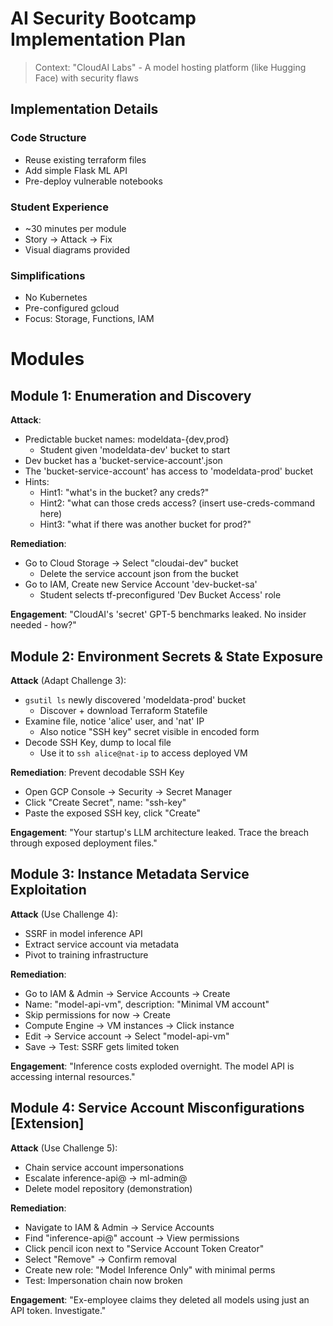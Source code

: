 # AI Security Bootcamp Implementation Plan

> Context: "CloudAI Labs" - A model hosting platform (like Hugging Face) with security flaws

## Implementation Details

### Code Structure
- Reuse existing terraform files
- Add simple Flask ML API
- Pre-deploy vulnerable notebooks

### Student Experience  
- ~30 minutes per module
- Story → Attack → Fix
- Visual diagrams provided

### Simplifications
- No Kubernetes
- Pre-configured gcloud
- Focus: Storage, Functions, IAM

# Modules

## Module 1: Enumeration and Discovery
**Attack**:
- Predictable bucket names: modeldata-{dev,prod}
  - Student given 'modeldata-dev' bucket to start
- Dev bucket has a 'bucket-service-account'.json
- The 'bucket-service-account' has access to 'modeldata-prod' bucket
- Hints:
  - Hint1: "what's in the bucket? any creds?"
  - Hint2: "what can those creds access? (insert use-creds-command here)
  - Hint3: "what if there was another bucket for prod?"

**Remediation**:
- Go to Cloud Storage → Select "cloudai-dev" bucket
  - Delete the service account json from the bucket
- Go to IAM, Create new Service Account 'dev-bucket-sa'
  - Student selects tf-preconfigured 'Dev Bucket Access' role

**Engagement**: "CloudAI's 'secret' GPT-5 benchmarks leaked. No insider needed - how?"


## Module 2: Environment Secrets & State Exposure
**Attack** (Adapt Challenge 3):
- `gsutil ls` newly discovered 'modeldata-prod' bucket
  - Discover + download Terraform Statefile
- Examine file, notice 'alice' user, and 'nat' IP
  - Also notice "SSH key" secret visible in encoded form
- Decode SSH Key, dump to local file
  - Use it to `ssh alice@nat-ip` to access deployed VM

**Remediation**:
Prevent decodable SSH Key
- Open GCP Console → Security → Secret Manager
- Click "Create Secret", name: "ssh-key"
- Paste the exposed SSH key, click "Create"

**Engagement**: "Your startup's LLM architecture leaked. Trace the breach through exposed deployment files."

## Module 3: Instance Metadata Service Exploitation  
**Attack** (Use Challenge 4):
- SSRF in model inference API
- Extract service account via metadata
- Pivot to training infrastructure

**Remediation**:
- Go to IAM & Admin → Service Accounts → Create
- Name: "model-api-vm", description: "Minimal VM account"
- Skip permissions for now → Create
- Compute Engine → VM instances → Click instance
- Edit → Service account → Select "model-api-vm"
- Save → Test: SSRF gets limited token

**Engagement**: "Inference costs exploded overnight. The model API is accessing internal resources."

## Module 4: Service Account Misconfigurations [Extension]
**Attack** (Use Challenge 5):
- Chain service account impersonations
- Escalate inference-api@ → ml-admin@
- Delete model repository (demonstration)

**Remediation**:
- Navigate to IAM & Admin → Service Accounts
- Find "inference-api@" account → View permissions
- Click pencil icon next to "Service Account Token Creator"
- Select "Remove" → Confirm removal
- Create new role: "Model Inference Only" with minimal perms
- Test: Impersonation chain now broken

**Engagement**: "Ex-employee claims they deleted all models using just an API token. Investigate."

